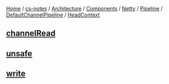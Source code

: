 [Home](https://mengxianbin.github.io) /
[cs-notes](https://mengxianbin.github.io/cs-notes/site) /
[Architecture](https://mengxianbin.github.io/cs-notes/site/Architecture) /
[Components](https://mengxianbin.github.io/cs-notes/site/Architecture/Components) /
[Netty](https://mengxianbin.github.io/cs-notes/site/Architecture/Components/Netty) /
[Pipeline](https://mengxianbin.github.io/cs-notes/site/Architecture/Components/Netty/Pipeline) /
[DefaultChannelPipeline](https://mengxianbin.github.io/cs-notes/site/Architecture/Components/Netty/Pipeline/DefaultChannelPipeline) /
[HeadContext](https://mengxianbin.github.io/cs-notes/site/Architecture/Components/Netty/Pipeline/DefaultChannelPipeline/HeadContext)

## [channelRead](https://mengxianbin.github.io/cs-notes/site/Architecture/Components/Netty/Pipeline/DefaultChannelPipeline/HeadContext/channelRead)

## [unsafe](https://mengxianbin.github.io/cs-notes/site/Architecture/Components/Netty/Pipeline/DefaultChannelPipeline/HeadContext/unsafe)

## [write](https://mengxianbin.github.io/cs-notes/site/Architecture/Components/Netty/Pipeline/DefaultChannelPipeline/HeadContext/write)
